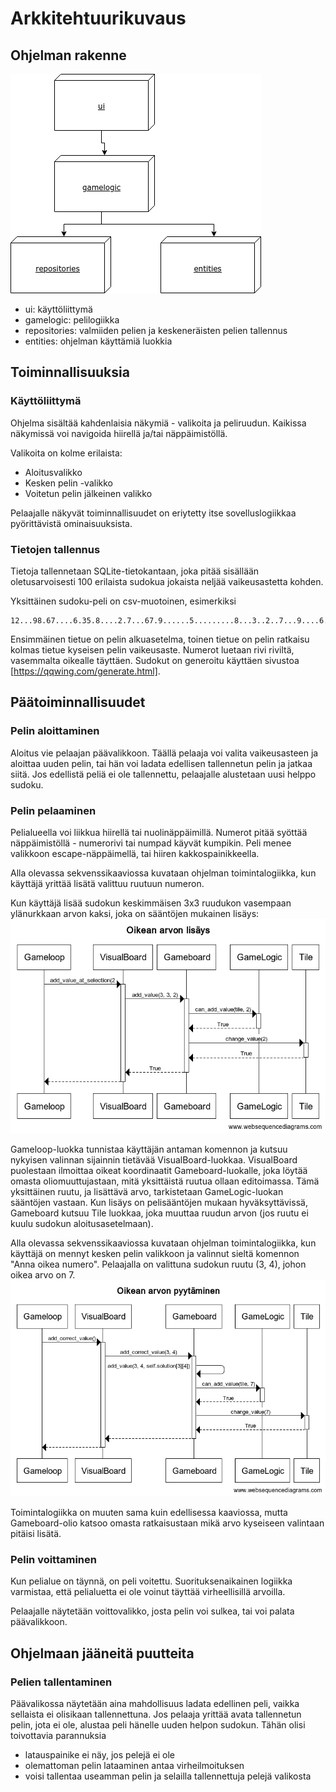 # Arkkitehtuurikuvaus

## Ohjelman rakenne

![Package_structure](./pictures/packages.png)

- ui: käyttöliittymä
- gamelogic: pelilogiikka
- repositories: valmiiden pelien ja keskeneräisten pelien tallennus
- entities: ohjelman käyttämiä luokkia

## Toiminnallisuuksia

### Käyttöliittymä

Ohjelma sisältää kahdenlaisia näkymiä - valikoita ja peliruudun. Kaikissa näkymissä voi navigoida hiirellä ja/tai näppäimistöllä.

Valikoita on kolme erilaista:
- Aloitusvalikko
- Kesken pelin -valikko
- Voitetun pelin jälkeinen valikko

Pelaajalle näkyvät toiminnallisuudet on eriytetty itse sovelluslogiikkaa pyörittävistä ominaisuuksista.

### Tietojen tallennus

Tietoja tallennetaan SQLite-tietokantaan, joka pitää sisällään oletusarvoisesti 100 erilaista sudokua jokaista neljää vaikeusastetta kohden.

Yksittäinen sudoku-peli on csv-muotoinen, esimerkiksi
```
12...98.67....6.35.8....2.7...67.9......5.........8...3..2..7...9....6.8.....1...,125739846749826135683514297512673984978452361436198572364285719291347658857961423,easy
```
Ensimmäinen tietue on pelin alkuasetelma, toinen tietue on pelin ratkaisu kolmas tietue kyseisen pelin vaikeusaste. Numerot luetaan rivi riviltä, vasemmalta oikealle täyttäen. Sudokut on generoitu käyttäen sivustoa [https://qqwing.com/generate.html].

## Päätoiminnallisuudet

### Pelin aloittaminen

Aloitus vie pelaajan päävalikkoon. Täällä pelaaja voi valita vaikeusasteen ja aloittaa uuden pelin, tai hän voi ladata edellisen tallennetun pelin ja jatkaa siitä. Jos edellistä peliä ei ole tallennettu, pelaajalle alustetaan uusi helppo sudoku.

### Pelin pelaaminen

Pelialueella voi liikkua hiirellä tai nuolinäppäimillä. Numerot pitää syöttää näppäimistöllä - numerorivi tai numpad käyvät kumpikin. Peli menee valikkoon escape-näppäimellä, tai hiiren kakkospainikkeella.

Alla olevassa sekvenssikaaviossa kuvataan ohjelman toimintalogiikka, kun käyttäjä yrittää lisätä valittuu ruutuun numeron.

Kun käyttäjä lisää sudokun keskimmäisen 3x3 ruudukon vasempaan ylänurkkaan arvon kaksi, joka on sääntöjen mukainen lisäys:
![Add_correct_value](./pictures/sequence_correct_value.png)

Gameloop-luokka tunnistaa käyttäjän antaman komennon ja kutsuu nykyisen valinnan sijainnin tietävää VisualBoard-luokkaa. VisualBoard puolestaan ilmoittaa oikeat koordinaatit Gameboard-luokalle, joka löytää omasta oliomuuttujastaan, mitä yksittäistä ruutua ollaan editoimassa. Tämä yksittäinen ruutu, ja lisättävä arvo, tarkistetaan GameLogic-luokan sääntöjen vastaan. Kun lisäys on pelisääntöjen mukaan hyväksyttävissä, Gameboard kutsuu Tile luokkaa, joka muuttaa ruudun arvon (jos ruutu ei kuulu sudokun aloitusasetelmaan).

Alla olevassa sekvenssikaaviossa kuvataan ohjelman toimintalogiikka, kun käyttäjä on mennyt kesken pelin valikkoon ja valinnut sieltä komennon "Anna oikea numero". Pelaajalla on valittuna sudokun ruutu (3, 4), johon oikea arvo on 7.
![Request_correct_value](./pictures/sequence_request_correct_value.png)

Toimintalogiikka on muuten sama kuin edellisessa kaaviossa, mutta Gameboard-olio katsoo omasta ratkaisustaan mikä arvo kyseiseen valintaan pitäisi lisätä.

### Pelin voittaminen

Kun pelialue on täynnä, on peli voitettu. Suorituksenaikainen logiikka varmistaa, että pelialuetta ei ole voinut täyttää virheellisillä arvoilla.

Pelaajalle näytetään voittovalikko, josta pelin voi sulkea, tai voi palata päävalikkoon.

## Ohjelmaan jääneitä puutteita

### Pelien tallentaminen

Päävalikossa näytetään aina mahdollisuus ladata edellinen peli, vaikka sellaista ei olisikaan tallennettuna. Jos pelaaja yrittää avata tallennetun pelin, jota ei ole, alustaa peli hänelle uuden helpon sudokun. Tähän olisi toivottavia parannuksia
- latauspainike ei näy, jos pelejä ei ole
- olemattoman pelin lataaminen antaa virheilmoituksen
- voisi tallentaa useamman pelin ja selailla tallennettuja pelejä valikosta
